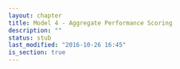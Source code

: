 ```yaml
---
layout: chapter
title: Model 4 - Aggregate Performance Scoring
description: ""
status: stub
last_modified: "2016-10-26 16:45"
is_section: true
---
```

